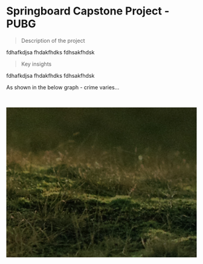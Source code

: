 # Springboard Capstone Project - PUBG

> Description of the project

fdhafkdjsa
fhdakfhdks
fdhsakfhdsk

> Key insights

fdhafkdjsa
fhdakfhdks
fdhsakfhdsk

As shown in the below graph - crime varies... 

<br>  

![sample_screenshot](samplescreenshot.png)
